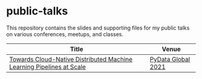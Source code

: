 # public-talks

This repository contains the slides and supporting files for my public talks on various conferences,  meetups, and classes.

| Title | Venue |
| ----- | ----- |
| [Towards Cloud-Native Distributed Machine Learning Pipelines at Scale](/towards-cloud-native-distributed-machine-learning-pipelines-at-scale-pydata-global-2021) | [PyData Global 2021](https://pydata.org/global2021/) |
